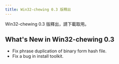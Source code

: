 ```yaml
---
title: Win32-chewing 0.3 版釋出
---
```

Win32-chewing 0.3 版釋出，請下載取用。

What's New in Win32-chewing 0.3
----------------------------------------------------------
* Fix phrase duplication of binary form hash file.
* Fix a bug in install toolkit.
